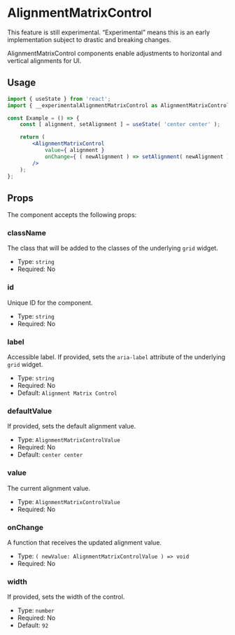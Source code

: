 # AlignmentMatrixControl

<div class="callout callout-alert">
This feature is still experimental. “Experimental” means this is an early implementation subject to drastic and breaking changes.
</div>

AlignmentMatrixControl components enable adjustments to horizontal and vertical alignments for UI.

## Usage

```jsx
import { useState } from 'react';
import { __experimentalAlignmentMatrixControl as AlignmentMatrixControl } from '@wordpress/components';

const Example = () => {
	const [ alignment, setAlignment ] = useState( 'center center' );

	return (
		<AlignmentMatrixControl
			value={ alignment }
			onChange={ ( newAlignment ) => setAlignment( newAlignment ) }
		/>
	);
};
```

## Props

The component accepts the following props:

### className

The class that will be added to the classes of the underlying `grid` widget.
-   Type: `string`
-   Required: No

### id

Unique ID for the component.

-  Type: `string`
-  Required: No

### label

Accessible label. If provided, sets the `aria-label` attribute of the underlying `grid` widget.

-   Type: `string`
-   Required: No
-   Default: `Alignment Matrix Control`

### defaultValue

If provided, sets the default alignment value.

- Type: `AlignmentMatrixControlValue`
- Required: No
- Default: `center center`

### value

The current alignment value.

- Type: `AlignmentMatrixControlValue`
- Required: No

### onChange

A function that receives the updated alignment value.

-   Type: `( newValue: AlignmentMatrixControlValue ) => void`
-   Required: No

### width

If provided, sets the width of the control.

 - Type: `number`
 - Required: No
 - Default: `92`
